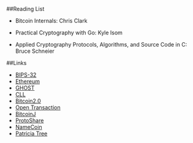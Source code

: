 ##Reading List

* Bitcoin Internals: Chris Clark

* Practical Cryptography with Go: Kyle Isom
 
* Applied Cryptography Protocols, Algorithms, and Source Code in C: Bruce Schneier

##Links

* [BIPS-32](https://github.com/bitcoin/bips/blob/master/bip-0032.mediawiki)
* [Ethereum](http://ethereum.org/ethereum.html#p1)
* [GHOST](http://www.cs.huji.ac.il/~avivz/pubs/13/btc_scalability_full.pdf)
* [CLL](http://wiki.ethereum.org/index.php/CLL)
* [Bitcoin2.0](http://voices.yahoo.com/bitcoin-20-explained-colored-coins-vs-mastercoin-vs-12475857.html)
* [Open Transaction](http://opentransactions.org)
* [BitcoinJ](https://code.google.com/p/bitcoinj/)
* [ProtoShare](https://bitcointalk.org/index.php?topic=325261.0)
* [NameCoin](https://en.bitcoin.it/wiki/Namecoin)
* [Patricia Tree](http://wiki.ethereum.org/index.php/Patricia_Tree)

